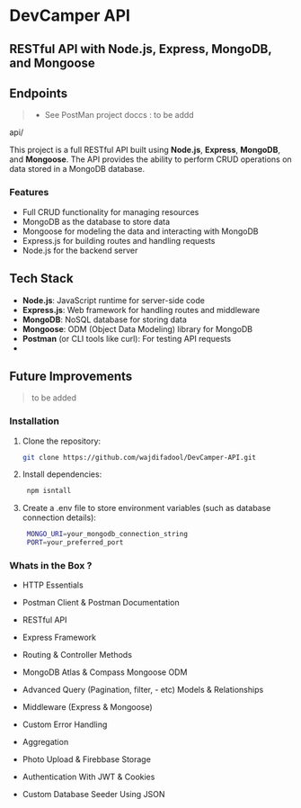# DevCamper API

## RESTful API with Node.js, Express, MongoDB, and Mongoose

## Endpoints

> - See PostMan project doccs : to be addd

api/

This project is a full RESTful API built using **Node.js**, **Express**, **MongoDB**, and **Mongoose**. The API provides the ability to perform CRUD operations on data stored in a MongoDB database.

### Features

- Full CRUD functionality for managing resources
- MongoDB as the database to store data
- Mongoose for modeling the data and interacting with MongoDB
- Express.js for building routes and handling requests
- Node.js for the backend server

## Tech Stack

- **Node.js**: JavaScript runtime for server-side code
- **Express.js**: Web framework for handling routes and middleware
- **MongoDB**: NoSQL database for storing data
- **Mongoose**: ODM (Object Data Modeling) library for MongoDB
- **Postman** (or CLI tools like curl): For testing API requests
-

## Future Improvements

> to be added

### Installation

1. Clone the repository:

   ```bash
   git clone https://github.com/wajdifadool/DevCamper-API.git
   ```

2. Install dependencies:

   ```bash
    npm isntall
   ```

3. Create a .env file to store environment variables (such as database connection details):
   ```bash
    MONGO_URI=your_mongodb_connection_string
    PORT=your_preferred_port
   ```

### Whats in the Box ?

- HTTP Essentials
- Postman Client & Postman Documentation
- RESTful API
- Express Framework
- Routing & Controller Methods
- MongoDB Atlas & Compass Mongoose ODM
- Advanced Query (Pagination, filter, - etc) Models & Relationships

- Middleware (Express & Mongoose)

<!-- - Geocoding -->

- Custom Error Handling

<!-- - User Roles & Permissions -->

- Aggregation

- Photo Upload & Firebbase Storage

- Authentication With JWT & Cookies

<!-- - Emailing Password Reset Tokens -->

- Custom Database Seeder Using JSON

<!-- - Files Password & Token Hashing -->
<!-- - Security: NoSQL Injection, XSS, etc - Creating Documentation -->
<!-- - Deployment With PM2, NGINX, SSL -->
